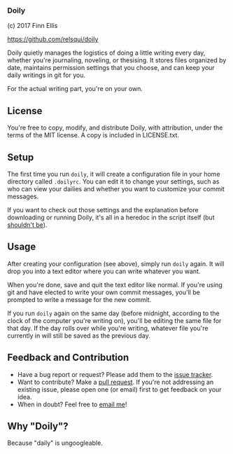 ### Doily
(c) 2017 Finn Ellis

https://github.com/relsqui/doily

Doily quietly manages the logistics of doing a little writing every day,
whether you're journaling, noveling, or thesising. It stores files organized by
date, maintains permission settings that you choose, and can keep your daily
writings in git for you.

For the actual writing part, you're on your own.

## License

You're free to copy, modify, and distribute Doily, with attribution, under the
terms of the MIT license. A copy is included in LICENSE.txt.

## Setup

The first time you run `doily`, it will create a configuration file in your home
directory called `.doilyrc`.  You can edit it to change your settings, such as
who can view your dailies and whether you want to customize your commit
messages.

If you want to check out those settings and the explanation before downloading
or running Doily, it's all in a heredoc in the script itself (but
[shouldn't be](https://github.com/relsqui/doily/issues/3)).

## Usage

After creating your configuration (see above), simply run `doily` again. It
will drop you into a text editor where you can write whatever you want.

When you're done, save and quit the text editor like normal. If you're using
git and have elected to write your own commit messages, you'll be prompted to
write a message for the new commit.

If you run `doily` again on the same day (before midnight, according to the
clock of the computer you're writing on), you'll be editing the same file for
that day. If the day rolls over while you're writing, whatever file you're
currently in will still be saved as the previous day.

## Feedback and Contribution

* Have a bug report or request? Please add them to the
  [issue tracker](https://github.com/relsqui/doily/issues).
* Want to contribute? Make a
  [pull request](https://www.thinkful.com/learn/github-pull-request-tutorial/).
  If you're not addressing an existing issue, please open one (or email) first
  to get feedback on your idea.
* When in doubt? Feel free to [email me](mailto:relsqui@chiliahedron.com)!

## Why "Doily"?

Because "daily" is ungoogleable.
